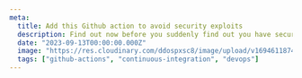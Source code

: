 ```yaml
---
meta:
  title: Add this Github action to avoid security exploits
  description: Find out now before you suddenly find out you have security exploits
  date: "2023-09-13T00:00:00.000Z"
  image: "https://res.cloudinary.com/ddospxsc8/image/upload/v1694611874/observatory_umk7ra.png"
  tags: ["github-actions", "continuous-integration", "devops"]
---
```


